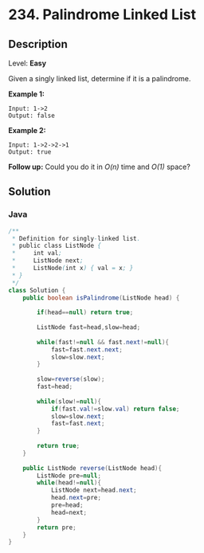 # 234. Palindrome Linked List

## Description  

Level: **Easy**

Given a singly linked list, determine if it is a palindrome.

**Example 1:**

```
Input: 1->2
Output: false
```

**Example 2:**

```
Input: 1->2->2->1
Output: true
```

**Follow up:**
Could you do it in *O(n)* time and *O(1)* space?

## Solution

### Java

```java
/**
 * Definition for singly-linked list.
 * public class ListNode {
 *     int val;
 *     ListNode next;
 *     ListNode(int x) { val = x; }
 * }
 */
class Solution {
    public boolean isPalindrome(ListNode head) {
    
        if(head==null) return true;
        
        ListNode fast=head,slow=head;
        
        while(fast!=null && fast.next!=null){
            fast=fast.next.next;
            slow=slow.next;
        }
        
        slow=reverse(slow);
        fast=head;
        
        while(slow!=null){
            if(fast.val!=slow.val) return false;
            slow=slow.next;
            fast=fast.next;
        }
        
        return true;
    }
    
    public ListNode reverse(ListNode head){
        ListNode pre=null;
        while(head!=null){
            ListNode next=head.next;
            head.next=pre;
            pre=head;
            head=next;
        }
        return pre;
    }
}
```
